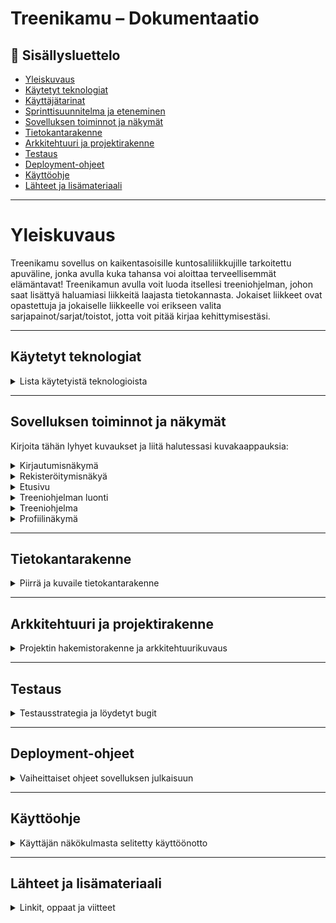 # Treenikamu – Dokumentaatio

## 📑 Sisällysluettelo
- [Yleiskuvaus](#yleiskuvaus)
- [Käytetyt teknologiat](#käytetyt-teknologiat)
- [Käyttäjätarinat](#käyttäjätarinat)
- [Sprinttisuunnitelma ja eteneminen](#sprinttisuunnitelma-ja-eteneminen)
- [Sovelluksen toiminnot ja näkymät](#sovelluksen-toiminnot-ja-näkymät)
- [Tietokantarakenne](#tietokantarakenne)
- [Arkkitehtuuri ja projektirakenne](#arkkitehtuuri-ja-projektirakenne)
- [Testaus](#testaus)
- [Deployment-ohjeet](#deployment-ohjeet)
- [Käyttöohje](#käyttöohje)
- [Lähteet ja lisämateriaali](#lähteet-ja-lisämateriaali)

---

# Yleiskuvaus

Treenikamu sovellus on kaikentasoisille kuntosaliliikkujille tarkoitettu apuväline, jonka avulla kuka tahansa voi aloittaa terveellisemmät elämäntavat! Treenikamun avulla voit luoda itsellesi treeniohjelman, johon saat lisättyä haluamiasi liikkeitä laajasta tietokannasta.
Jokaiset liikkeet ovat opastettuja ja jokaiselle liikkeelle voi erikseen valita sarjapainot/sarjat/toistot, jotta voit pitää kirjaa kehittymisestäsi.  




---


## Käytetyt teknologiat
<details>
<summary>Lista käytetyistä teknologioista</summary>

- React Native
- Expo Go
- Firebase Realtime Database  
- Firebase Authentication
- Figma (UI-suunnittelu)  
- Adobe Illustrator (grafiikka)  



</details>

---

## Sovelluksen toiminnot ja näkymät


Kirjoita tähän lyhyet kuvaukset ja liitä halutessasi kuvakaappauksia:

<details>
<summary>Kirjautumisnäkymä</summary>



</details>
<details>
<summary>Rekisteröitymisnäkyä</summary>
</details>
<details>
<summary>Etusivu</summary>
</details>
<details>
<summary>Treeniohjelman luonti</summary>
</details>
<details>
<summary>Treeniohjelma</summary>
</details>
<details>
<summary>Profiilinäkymä</summary>
</details>


---

## Tietokantarakenne
<details>
<summary>Piirrä ja kuvaile tietokantarakenne</summary>

Voit käyttää esimerkiksi PlantUML:ää, draw.io:ta tai lisätä kuvana.  
Kuvaile myös:
- Käyttäjätietojen tallennus
- Treeniohjelmien tallennusrakenne
- Liikkeiden ja laitteiden tietorakenne
</details>

---

## Arkkitehtuuri ja projektirakenne
<details>
<summary>Projektin hakemistorakenne ja arkkitehtuurikuvaus</summary>

Kirjoita tähän projektin kansiorakenne ja lyhyt selitys:

```
root/
 ├── assets/
 ├── components/
 ├── screens/
 ├── services/
 ├── firebase/
 └── App.js
```

Selitä, mitä kukin kansio sisältää.
</details>

---

## Testaus
<details>
<summary>Testausstrategia ja löydetyt bugit</summary>

Kirjoita:
- Millä laitteilla testattiin (Android/iOS)
- Mitä toiminnot testattiin
- Löydetyt virheet ja korjaustoimet
- Mahdolliset tunnetut puutteet
</details>

---

## Deployment-ohjeet
<details>
<summary>Vaiheittaiset ohjeet sovelluksen julkaisuun</summary>

- Varmista, että projekti toimii local/dev -ympäristössä.
- Luo build Expo EAS:llä tai julkaise Expo Go:n kautta.
- Testaa buildin toimivuus ennen julkaisua.
- Täydennä Play Store / App Store metadata ja kuvaukset.
- Julkaise ja tarkista asennuslähteestä.
</details>

---

## Käyttöohje
<details>
<summary>Käyttäjän näkökulmasta selitetty käyttöönotto</summary>

- Kuinka ladata ja asentaa sovellus
- Miten luoda tili ja kirjautua sisään
- Miten lisätä treeniohjelmia ja liikkeitä
- Miten tarkastella tilastoja
</details>

---

## Lähteet ja lisämateriaali
<details>
<summary>Linkit, oppaat ja viitteet</summary>

Lisää tänne:
- Lähteet ja oppaat, joita käytit kehityksessä
- Linkit dokumentaatioon, jos käytit ulkoisia kirjastoja
- Mahdolliset tutoriaalit, joihin viittaat
</details>
